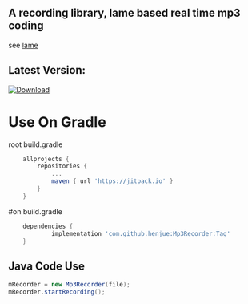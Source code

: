 ## A recording library, lame based real time mp3 coding
see [lame](http://lame.sourceforge.net/)

## Latest Version: 
[![Download](https://api.bintray.com/packages/henjue/maven/Mp3Recorder/images/download.svg) ](https://bintray.com/henjue/maven/Mp3Recorder/_latestVersion)
# Use On Gradle
root build.gradle
```gradle
	allprojects {
		repositories {
			...
			maven { url 'https://jitpack.io' }
		}
	}
```
#on build.gradle
```gradle
	dependencies {
	        implementation 'com.github.henjue:Mp3Recorder:Tag'
	}
```
## Java Code Use
```java
mRecorder = new Mp3Recorder(file);
mRecorder.startRecording();
```
